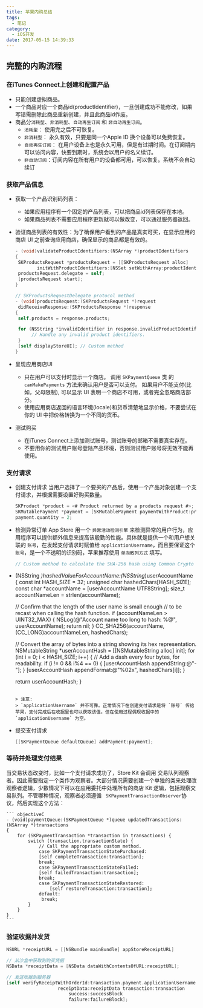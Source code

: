 ```yaml
---
title: 苹果内购总结
tags:
  - 笔记
category:
  - iOS开发
date: 2017-05-15 14:39:33
---
```


## 完整的内购流程
### 在iTunes Connect上创建和配置产品
- 只能创建虚拟商品。
- 一个商品对应一个商品id(productIdentifier)，一旦创建成功不能修改，如果写错需删除此商品重新创建，并且此商品id作废。
- 商品分`消耗型`、`非消耗型`、`自动再生订阅` 和 `非自动再生订阅`。
	- `消耗型`： 使用完之后不可恢复。
	- `非消耗型`： 永久有效，只要是同一个Apple ID 换个设备可以免费恢复。
	- `自动再生订阅`： 在用户设备上也是永久可用，但是有过期时间。在订阅期内可以访问内容，快要到期时，系统会以用户的名义续订。
	- `非自动订阅`：订阅内容在所有用户的设备都可用，可以恢复。系统不会自动续订

### 获取产品信息
- 获取一个产品识别码列表：
	- 如果应用程序有一个固定的产品列表，可以把商品id列表保存在本地。
	- 如果商品列表不需要应用程序更新就可以做改变，可以通过服务器返回。
- 验证商品列表的有效性：为了确保用户看到的产品是真实可买，在显示应用的商店 UI 之前查询应用商店，确保显示的商品都是有效的。

	```objectiveC
	- (void)validateProductIdentifiers:(NSArray *)productIdentifiers
	{
     SKProductsRequest *productsRequest = [[SKProductsRequest alloc]
        	initWithProductIdentifiers:[NSSet setWithArray:productIdentifiers]];
     productsRequest.delegate = self;
     [productsRequest start];
	}

	// SKProductsRequestDelegate protocol method
	- (void)productsRequest:(SKProductsRequest *)request
     didReceiveResponse:(SKProductsResponse *)response
	{
     self.products = response.products;

     for (NSString *invalidIdentifier in response.invalidProductIdentifiers) {
          // Handle any invalid product identifiers.
     }
     [self displayStoreUI]; // Custom method
	}
	```
- 呈现应用商店UI
	- 只在用户可以支付时显示一个商店。 调用 `SKPaymentQueue` 类 的 `canMakePayments` 方法来确认用户是否可以支付。 如果用户不能支付(比如，父母限制), 可以显示 UI 表明一个商店不可用，或者完全忽略商店部分。
	- 使用应用商店返回的语言环境(locale)和货币清楚地显示价格，不要尝试在你的 UI 中把价格转换为一个不同的货币。
- 测试购买
	- 在iTunes Connect上添加测试账号，测试账号的邮箱不需要真实存在。
	- 不要用你的测试用户账号登陆产品环境，否则测试用户账号将无效不能再使用。

### 支付请求

- 创建支付请求
	当用户选择了一个要买的产品后，使用一个产品对象创建一个支付请求，并根据需要设置好购买数量。

	```objectiveC
	SKProduct *product = <# Product returned by a products request #>;
  SKMutablePayment *payment = [SKMutablePayment paymentWithProduct:product];
  payment.quantity = 2;
	```
- 检测异常订单
  App Store 用一个 `异常活动检测引擎` 来检测异常的用户行为，应用程序可以提供额外信息来提高该殷勤的性能。具体就是提供一个和用户想关联的 `账号`，在发起支付请求时赋值给 `applicationUsername`，而且要保证这个 `账号`，是一个不透明的识别码，苹果推荐使用 `单向散列方式` 填写。
  
	```objectiveC
	// Custom method to calculate the SHA-256 hash using Common Crypto
- (NSString *)hashedValueForAccountName:(NSString*)userAccountName
{
    const int HASH_SIZE = 32;
    unsigned char hashedChars[HASH_SIZE];
    const char *accountName = [userAccountName UTF8String];
    size_t accountNameLen = strlen(accountName);

    // Confirm that the length of the user name is small enough
    // to be recast when calling the hash function.
    if (accountNameLen > UINT32_MAX) {
        NSLog(@"Account name too long to hash: %@", userAccountName);
        return nil;
    }
    CC_SHA256(accountName, (CC_LONG)accountNameLen, hashedChars);

    // Convert the array of bytes into a string showing its hex representation.
    NSMutableString *userAccountHash = [[NSMutableString alloc] init];
    for (int i = 0; i < HASH_SIZE; i++) {
        // Add a dash every four bytes, for readability.
        if (i != 0 && i%4 == 0) {
            [userAccountHash appendString:@"-"];
        }
        [userAccountHash appendFormat:@"%02x", hashedChars[i]];
    }

    return userAccountHash;
}
	```
	
	> 注意:
	> `applicationUsername` 并不可靠。正常情况下在创建支付请求是将 `账号` 传给苹果，支付完成后在收据里也可以获取该值。但在使用过程偶现收据中的`applicationUsername` 为空。
	
- 提交支付请求

	```objectiveC
	[[SKPaymentQueue defaultQueue] addPayment:payment];
	```
### 等待并处理支付结果
当交易状态改变时，比如一个支付请求成功了，Store Kit 会调用 交易队列观察者。因此需要指定一个类作为观察者。大部分情况需要创建一个单独的类来处理改观察者逻辑，少数情况下可以在应用委托中处理所有的商店 Kit 逻辑，包括观察交易队列。不管哪种情况，观察者必须遵循 ` SKPaymentTransactionObserver`协议，然后实现这个方法：

	``` objectiveC
	- (void)paymentQueue:(SKPaymentQueue *)queue updatedTransactions:(NSArray *)transactions
	{
    	for (SKPaymentTransaction *transaction in transactions) {
        	switch (transaction.transactionState) {
            	// Call the appropriate custom method.
            	case SKPaymentTransactionStatePurchased:
                [self completeTransaction:transaction];
                break;
            	case SKPaymentTransactionStateFailed:
                [self failedTransaction:transaction];
                break;
            	case SKPaymentTransactionStateRestored:
                	[self restoreTransaction:transaction];
            	default:
               	 break;
       	 	}
  	  	}
	}
	```
### 验证收据并发货

```objectiveC
NSURL *receiptURL = [[NSBundle mainBundle] appStoreReceiptURL]

// 从沙盒中获取到购买凭据
NSData *receiptData = [NSData dataWithContentsOfURL:receiptURL];

// 发送收据到服务器
[self verifyReceiptWithOrderId:transaction.payment.applicationUsername
                   receiptData:receiptData transaction:transaction
                       success:successBlock
                       failure:failureBlock];

```




